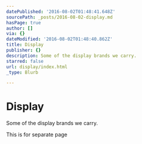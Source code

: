 ```yaml
---
datePublished: '2016-08-02T01:48:41.648Z'
sourcePath: _posts/2016-08-02-display.md
hasPage: true
author: []
via: {}
dateModified: '2016-08-02T01:48:40.862Z'
title: Display
publisher: {}
description: Some of the display brands we carry.
starred: false
url: display/index.html
_type: Blurb

---
```

# Display

Some of the display brands we carry.

This is for separate page